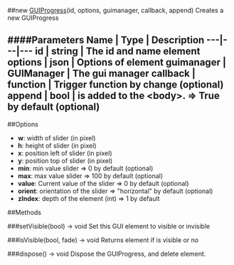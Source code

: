 ##new [GUIProgress](#)(id, options, guimanager, callback, append)
Creates a new GUIProgress

####Parameters
Name | Type | Description
---|---|---
**id** | string | The id and name element
**options** | json | Options of element
**guimanager** | GUIManager | The gui manager
**callback** | function | Trigger function by change (optional)
**append** | bool | is added to the &lt;body&gt;. =&gt; True by default (optional)
---

##Options

* **w**: width of slider (in pixel)
* **h**: height of slider (in pixel)
* **x**: position left of slider (in pixel)
* **y**: position top of slider (in pixel)
* **min**: min value slider =&gt; 0 by default (optional)
* **max**: max value slider =&gt; 100 by default (optional)
* **value**: Current value of the slider =&gt; 0 by default (optional)
* **orient**: orientation of the slider =&gt; "horizontal" by default (optional)
* **zIndex**: depth of the element (int) =&gt; 1 by default

##Methods

###setVisible(bool) → void
Set this GUI element to visible or invisible

###isVisible(bool, fade) → void
Returns element if is visible or no

###dispose() → void
Dispose the GUIProgress, and delete element.
